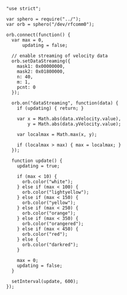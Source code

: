     "use strict";

    var sphero = require("../");
    var orb = sphero("/dev/rfcomm0");

    orb.connect(function() {
      var max = 0,
          updating = false;

      // enable streaming of velocity data
      orb.setDataStreaming({
        mask1: 0x00000000,
        mask2: 0x01800000,
        n: 40,
        m: 1,
        pcnt: 0
      });

      orb.on("dataStreaming", function(data) {
        if (updating) { return; }

        var x = Math.abs(data.xVelocity.value),
            y = Math.abs(data.yVelocity.value);

        var localmax = Math.max(x, y);

        if (localmax > max) { max = localmax; }
      });

      function update() {
        updating = true;

        if (max < 10) {
          orb.color("white");
        } else if (max < 100) {
          orb.color("lightyellow");
        } else if (max < 150) {
          orb.color("yellow");
        } else if (max < 250) {
          orb.color("orange");
        } else if (max < 350) {
          orb.color("orangered");
        } else if (max < 450) {
          orb.color("red");
        } else {
          orb.color("darkred");
        }

        max = 0;
        updating = false;
      }

      setInterval(update, 600);
    });
